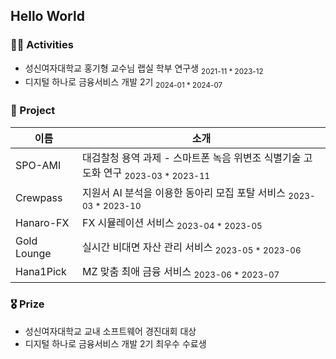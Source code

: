 ## Hello World


### 🚵‍♀️ Activities
- 성신여자대학교 홍기형 교수님 랩실 학부 연구생 <sub>2021-11 * 2023-12</sub>
- 디지털 하나로 금융서비스 개발 2기 <sub>2024-01 * 2024-07</sub>

### 🎒 Project
| 이름 | 소개 |
| --- | --- |
| SPO-AMI | 대검찰청 용역 과제 - 스마트폰 녹음 위변조 식별기술 고도화 연구 <sub>2023-03 * 2023-11</sub> |
| Crewpass | 지원서 AI 분석을 이용한 동아리 모집 포탈 서비스 <sub>2023-03 * 2023-10</sub> |
| Hanaro-FX | FX 시뮬레이션 서비스 <sub>2023-04 * 2023-05</sub> |
| Gold Lounge | 실시간 비대면 자산 관리 서비스 <sub>2023-05 * 2023-06</sub> |
| Hana1Pick | MZ 맞춤 최애 금융 서비스 <sub>2023-06 * 2023-07</sub> |

### 🎖️ Prize
- 성신여자대학교 교내 소프트웨어 경진대회 대상
- 디지털 하나로 금융서비스 개발 2기 최우수 수료생
